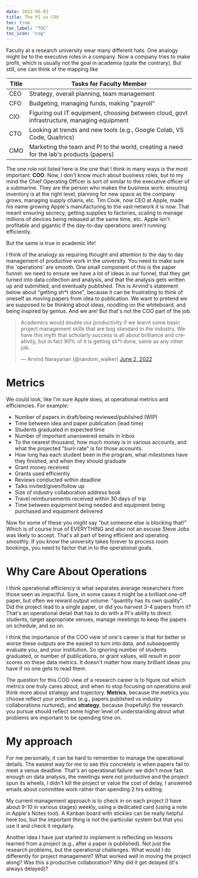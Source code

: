 ```yaml
---
date: 2022-06-03
title: The PI as COO
toc: true
toc_label: "TOC"
toc_icon: "cog"
---
```


Faculty at a research university wear many different hats. One analogy might be to the executive roles in a company. Now a company tries to make profit, which is usually not the goal in academia (quite the contrary). But still, one can think of the mapping like 

| Title | Tasks for Faculty Member                                     |
| ----- | ------------------------------------------------------------ |
| CEO   | Strategy, overall planning, team management                  |
| CFO   | Budgeting, managing funds, making "payroll"                  |
| CIO   | Figuring out IT equipment, choosing between cloud, govt infrastructure, managing equipment |
| CTO   | Looking at trends and new tools (e.g., Google Colab, VS Code, Qualtrics) |
| CMO   | Marketing the team and PI to the world, creating a need for the lab's products (papers) |

The one role not listed here is the one that I think in many ways is the most important: **COO**. Now, I don't know much about business roles, but to my mind the Chief Operating Officer is sort of similar to the executive officer of a submarine. They are the person who makes the business work: ensuring inventory is at the right level, planning for new space as the company grows, managing supply chains, etc. Tim Cook, now CEO at Apple, made his name growing Apple's manufacturing to the vast network it is now. That meant ensuring secrecy, getting supplies to factories, scaling to manage millions of devices being released at the same time, etc. Apple isn't profitable and gigantic if the day-to-day operations aren't running efficiently.

But the same is true in academic life! 

I think of the analogy as requiring thought and attention to the day to day management of productive work in the university. You need to make sure the 'operations' are smooth. One small component of this is the paper funnel: we need to ensure we have a lot of ideas in our funnel, that they get turned into data collection and analysis, and that the analysis gets written up and submitted, and eventually published. This is Arvind's statement below about "getting sh*t done", because it can be frustrating to think of oneself as moving papers from idea to publication. We want to pretend we are supposed to be thinking about ideas, noodling on the whiteboard, and being inspired by genius. And we are! But that's not the COO part of the job. 

<blockquote class="twitter-tweet"><p lang="en" dir="ltr">Academics would double our productivity if we learnt some basic project management skills that are bog standard in the industry. We have this myth that scholarly success is all about brilliance and creativity, but in fact 90% of it is getting sh*t done, same as any other job.</p>&mdash; Arvind Narayanan (@random_walker) <a href="https://twitter.com/random_walker/status/1532311619316891648?ref_src=twsrc%5Etfw">June 2, 2022</a></blockquote> <script async src="https://platform.twitter.com/widgets.js" charset="utf-8"></script>

# Metrics

We could look, like I'm sure Apple does, at operational metrics and efficiencies. For example: 

- Number of papers in draft/being reviewed/published (WIP)
- Time between idea and paper publication (lead time)
- Students graduated in expected time
- Number of important unanswered emails in Inbox
- To the nearest thousand, how much money is in various accounts, and what the projected "burn rate" is for those accounts. 
- How long has each student been in the program, what milestones have they finished, and when they should graduate
- Grant money received
- Grants used efficiently
- Reviews conducted within deadline
- Talks invited/given/follow up
- Size of industry collaboration address book
- Travel reimbursements received within 30 days of trip
- Time between equipment being needed and equipment being purchased and equipment delivered

Now for some of these you might say "but someone else is blocking that!" Which is of course true of EVERYTHING and also not an excuse Steve Jobs was likely to accept. That's all part of being efficient and operating smoothly. If you *know* the university takes forever to process room bookings, you need to factor that in to the operational goals. 

# Why Care About Operations

I think operational efficiency is what separates average researchers from those seen as impactful. Sure, in some cases it might be a brilliant one-off paper, but often we reward output volume: "quantity has its own quality". Did the project lead to a single paper, or did you harvest 3-4 papers from it? That's an operational detail that has to do with a PI's ability to direct students, target appropriate venues, manage meetings to keep the papers on schedule, and so on. 

I think the importance of the COO view of one's career is that for better or worse these outputs are the easiest to turn into data, and subsequently evaluate you, and your institution. So ignoring number of students graduated, or number of publications, or grant values, will result in poor scores on these data metrics. It doesn't matter how many brilliant ideas you have if no one gets to read them. 

The question for this COO view of a research career is to figure out which metrics one truly cares about, and when to stop focusing on operations and think more about strategy and trajectory. **Metrics**, because the metrics you choose reflect your priorities (e.g., papers published vs industry collaborations nurtured), and **strategy**, because (hopefully) the research you pursue should reflect some higher level of understanding about what problems are important to be spending time on. 

# My approach

For me personally, it can be hard to remember to manage the operational details. The easiest way for me to see this concretely is when papers fail to meet a venue deadline. That's an operational failure: we didn't move fast enough on data analysis, the meetings were not productive and the project spun its wheels, I didn't kill the project or value the cost of delay, I answered emails about committee work rather than spending 2 hrs editing. 

My current management approach is to check in on each project (I have about 9-10 in various stages) weekly, using a dedicated card (using a note in Apple's Notes tool). A Kanban board with stickies can be really helpful here too, but the important thing is not the particular system but that you use it and check it regularly.

Another idea I have just started to implement is reflecting on lessons learned from a project (e.g., after a paper is published). Not just the research problems, but the operational challenges. What would I do differently for project management? What worked well in moving the project along? Was this a productive collaboration? Why did it get delayed (it's always delayed)?
